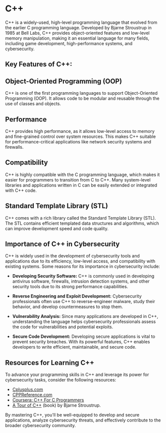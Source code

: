 # C++

C++ is a widely-used, high-level programming language that evolved from the earlier C programming language. Developed by Bjarne Stroustrup in 1985 at Bell Labs, C++ provides object-oriented features and low-level memory manipulation, making it an essential language for many fields, including game development, high-performance systems, and cybersecurity.

## Key Features of C++:

## Object-Oriented Programming (OOP)

C++ is one of the first programming languages to support Object-Oriented Programming (OOP). It allows code to be modular and reusable through the use of classes and objects.

## Performance

C++ provides high performance, as it allows low-level access to memory and fine-grained control over system resources. This makes C++ suitable for performance-critical applications like network security systems and firewalls.

## Compatibility

C++ is highly compatible with the C programming language, which makes it easier for programmers to transition from C to C++. Many system-level libraries and applications written in C can be easily extended or integrated with C++ code.

## Standard Template Library (STL)

C++ comes with a rich library called the Standard Template Library (STL). The STL contains efficient templated data structures and algorithms, which can improve development speed and code quality.

## Importance of C++ in Cybersecurity

C++ is widely used in the development of cybersecurity tools and applications due to its efficiency, low-level access, and compatibility with existing systems. Some reasons for its importance in cybersecurity include:

- **Developing Security Software:** C++ is commonly used in developing antivirus software, firewalls, intrusion detection systems, and other security tools due to its strong performance capabilities.

- **Reverse Engineering and Exploit Development:** Cybersecurity professionals often use C++ to reverse-engineer malware, study their behavior, and develop countermeasures to stop them.

- **Vulnerability Analysis:** Since many applications are developed in C++, understanding the language helps cybersecurity professionals assess the code for vulnerabilities and potential exploits.

- **Secure Code Development:** Developing secure applications is vital to prevent security breaches. With its powerful features, C++ enables developers to write efficient, maintainable, and secure code.

## Resources for Learning C++

To advance your programming skills in C++ and leverage its power for cybersecurity tasks, consider the following resources:

- [Cplusplus.com](http://www.cplusplus.com/)
- [CPPReference.com](https://en.cppreference.com/)
- [Coursera: C++ For C Programmers](https://www.coursera.org/specializations/c-plus-plus-programming)
- [A Tour of C++](https://www.amazon.com/Tour-C-Depth/dp/0134997832) (book) by Bjarne Stroustrup.

By mastering C++, you'll be well-equipped to develop and secure applications, analyze cybersecurity threats, and effectively contribute to the broader cybersecurity community.